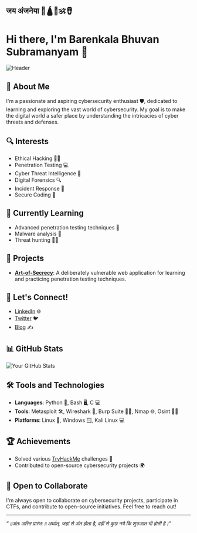 ## जय अंजनेया 🚩🛕🐚🕉️🪘

# Hi there, I'm Barenkala Bhuvan Subramanyam 👋

![Header](./https://drive.google.com/file/d/1GFY1zuhDcNFuMko_cYXZj1O0MwxY26Xq/view?usp=sharing)
## 🚀 About Me
I'm a passionate and aspiring cybersecurity enthusiast 🛡️, dedicated to learning and exploring the vast world of cybersecurity. My goal is to make the digital world a safer place by understanding the intricacies of cyber threats and defenses.

## 🔍 Interests
- Ethical Hacking 🕵️‍♂️
- Penetration Testing 💻
- Cyber Threat Intelligence 🧠
- Digital Forensics 🔍
- Incident Response 🚨
- Secure Coding 🔐

## 🌱 Currently Learning
- Advanced penetration testing techniques 🚀
- Malware analysis 🐍
- Threat hunting 🕵️‍♀️

## 💼 Projects
- **[Art-of-Secrecy](https://art-of-secrecy.vercel.app/)**: A deliberately vulnerable web application for learning and practicing penetration testing techniques.
<!--- **[CTF Challenges](https://github.com/yourusername/ctf-challenges)**: Collection of Capture The Flag challenges I've solved and created.
- **[Malware Analysis Lab](https://github.com/yourusername/malware-analysis-lab)**: A lab environment for analyzing and reverse engineering malware samples.--->

## 💬 Let's Connect!
- [LinkedIn](https://www.linkedin.com/in/bhuvan-subramanyam-barenkala-406147255/) 🌐
- [Twitter](https://x.com/Seetheya5kiddio?t=rAFI-Zd4mThbdFPFokSYQA&s=09) 🐦
- [Blog](https://yourblog.com) ✍️

## 📊 GitHub Stats
![Your GitHub Stats](https://github-readme-stats.vercel.app/api?username=yourusername&show_icons=true&theme=radical)

## 🛠️ Tools and Technologies
- **Languages**: Python 🐍, Bash 🖥️, C 💻
- **Tools**: Metasploit 🛠️, Wireshark 🦈, Burp Suite 🕵️‍♂️, Nmap 🌐, Osint 🕵️‍♂️
- **Platforms**: Linux 🐧, Windows 🪟, Kali Linux 💻

## 🏆 Achievements
- Solved various [TryHackMe](https://tryhackme.com/p/cyberkalki) challenges 🥇
- Contributed to open-source cybersecurity projects 🌍

## 🤝 Open to Collaborate
I'm always open to collaborate on cybersecurity projects, participate in CTFs, and contribute to open-source initiatives. Feel free to reach out!

---

*“॥अंतः अस्ति प्रारंभ:॥ 
अर्थात्, जहां से अंत होता है, वहीं से कुछ नये कि शुरुआत भी होती है।”*
